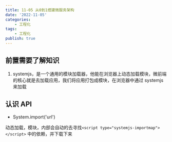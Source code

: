 ```yaml
---
title: 11-05 从0到1搭建微服务架构
date: '2022-11-05'
categories:
    - 工程化
tags:
    - 工程化
publish: true
---
```


## 前置需要了解知识

1. systemjs，是一个通用的模块加载器，他能在浏览器上动态加载模块，微前端的核心就是去加载应用，我们将应用打包成模块，在浏览器中通过 systemjs 来加载

## 认识 API

-   System.import('url')

动态加载，模块，内部会自动的去寻找`<script type="systemjs-importmap"></script>` 中的依赖，并下载下来
